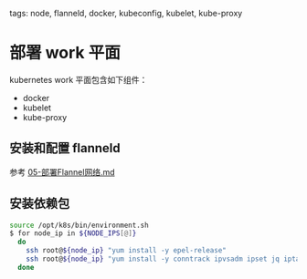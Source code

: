 tags: node, flanneld, docker, kubeconfig, kubelet, kube-proxy

# 部署 work 平面

kubernetes  work 平面包含如下组件：

+ docker
+ kubelet
+ kube-proxy

## 安装和配置 flanneld

参考 [05-部署Flannel网络.md](./05-部署Flannel网络.md)

## 安装依赖包

``` bash
source /opt/k8s/bin/environment.sh
$ for node_ip in ${NODE_IPS[@]}
  do
    ssh root@${node_ip} "yum install -y epel-release"
    ssh root@${node_ip} "yum install -y conntrack ipvsadm ipset jq iptables curl sysstat && /usr/sbin/modprobe ip_vs "
  done
```